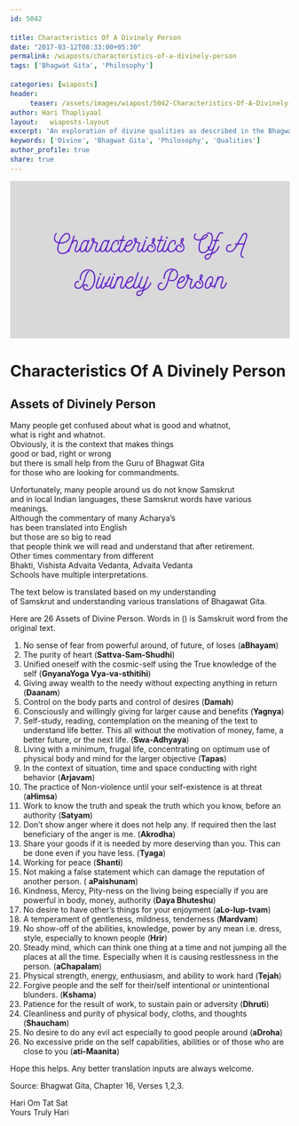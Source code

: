 ```yaml
--- 
id: 5042

title: Characteristics Of A Divinely Person
date: "2017-03-12T08:33:00+05:30"
permalink: /wiaposts/characteristics-of-a-divinely-person
tags: ['Bhagwat Gita', 'Philosophy']    

categories: [wiaposts] 
header:
     teaser: /assets/images/wiapost/5042-Characteristics-Of-A-Divinely-Person.jpg
author: Hari Thapliyaal 
layout:   wiaposts-layout
excerpt: 'An exploration of divine qualities as described in the Bhagwat Gita.'
keywords: ['Divine', 'Bhagwat Gita', 'Philosophy', 'Qualities']
author_profile: true 
share: true 
---
```


![Characteristics Of A Divinely Person](/assets/images/wiapost/5042-Characteristics-Of-A-Divinely-Person.jpg)     
   
# Characteristics Of A Divinely Person
## Assets of Divinely Person    
       
Many people get confused about what is good and whatnot,     
what is right and whatnot.     
Obviously, it is the context that makes things     
good or bad, right or wrong     
but there is small help from the Guru of Bhagwat Gita     
for those who are looking for commandments.    
    
Unfortunately, many people around us do not know Samskrut     
and in local Indian languages, these Samskrut words have various meanings.     
Although the commentary of many Acharya’s     
has been translated into English     
but those are so big to read     
that people think we will read and understand that after retirement.     
Other times commentary from different     
Bhakti, Vishista Advaita Vedanta, Advaita Vedanta     
Schools have multiple interpretations.    
    
The text below is translated based on my understanding     
of Samskrut and understanding various translations of Bhagawat Gita.    
    
Here are 26 Assets of Divine Person. Words in () is Samskruit word from the original text.    
    
1. No sense of fear from powerful around, of future, of loses (**aBhayam**)    
2. The purity of heart (**Sattva-Sam-Shudhi**)    
3. Unified oneself with the cosmic-self using the True knowledge of the self (**GnyanaYoga Vya-va-sthitihi**)    
4. Giving away wealth to the needy without expecting anything in return (**Daanam**)    
5. Control on the body parts and control of desires (**Damah**)    
6. Consciously and willingly giving for larger cause and benefits (**Yagnya**)    
7. Self-study, reading, contemplation on the meaning of the text to understand life better. This all without the motivation of money, fame, a better future, or the next life. (**Swa-Adhyaya**)    
8. Living with a minimum, frugal life, concentrating on optimum use of physical body and mind for the larger objective (**Tapas**)    
9. In the context of situation, time and space conducting with right behavior (**Arjavam**)    
10. The practice of Non-violence until your self-existence is at threat (**aHimsa**)    
11. Work to know the truth and speak the truth which you know, before an authority (**Satyam**)    
12. Don’t show anger where it does not help any. If required then the last beneficiary of the anger is me. (**Akrodha**)    
13. Share your goods if it is needed by more deserving than you. This can be done even if you have less. (**Tyaga**)    
14. Working for peace (**Shanti**)    
15. Not making a false statement which can damage the reputation of another person. ( **aPaishunam**)    
16. Kindness, Mercy, Pity-ness on the living being especially if you are powerful in body, money, authority (**Daya Bhuteshu**)    
17. No desire to have other’s things for your enjoyment (**aLo-lup-tvam**)    
18. A temperament of gentleness, mildness, tenderness (**Mardvam**)    
19. No show-off of the abilities, knowledge, power by any mean i.e. dress, style, especially to known people (**Hrir**)    
20. Steady mind, which can think one thing at a time and not jumping all the places at all the time. Especially when it is causing restlessness in the person. (**aChapalam**)    
21. Physical strength, energy, enthusiasm, and ability to work hard (**Tejah**)    
22. Forgive people and the self for their/self intentional or unintentional blunders. (**Kshama**)    
23. Patience for the result of work, to sustain pain or adversity (**Dhruti**)    
24. Cleanliness and purity of physical body, cloths, and thoughts (**Shaucham**)    
25. No desire to do any evil act especially to good people around (**aDroha**)    
26. No excessive pride on the self capabilities, abilities or of those who are close to you (**ati-Maanita**)    
    
Hope this helps. Any better translation inputs are always welcome.    
    
Source: Bhagwat Gita, Chapter 16, Verses 1,2,3.    
    
Hari Om Tat Sat     
Yours Truly Hari    
